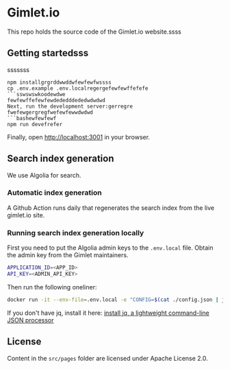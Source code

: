 # Gimlet.io

This repo holds the source code of the Gimlet.io website.ssss

## Getting startedsss
sssssss
```bashssss
npm installgrgrddwwddwfewfewfwssss
cp .env.example .env.localregergefewfewffefefe
```sswswswkoodewdwe
fewfewffefewfewdededddededwdwdwd
Next, run the development server:gerregre
fwefewgergregfwefewfewwdwdwd
```bashewfewfewf
npm run devefrefer
```

Finally, open [http://localhost:3001](http://localhost:3001) in your browser.

## Search index generation

We use Algolia for search.

### Automatic index generation

A Github Action runs daily that regenerates the search index from the live gimlet.io site.

### Running search index generation locally

First you need to put the Algolia admin keys to the `.env.local` file.
Obtain the admin key from the Gimlet maintainers.

```bash
APPLICATION_ID=<APP_ID>
API_KEY=<ADMIN_API_KEY>
```

Then run the following oneliner:

```bash
docker run -it --env-file=.env.local -e "CONFIG=$(cat ./config.json | jq -r tostring)" algolia/docsearch-scraper
```

If you don't have jq, install it here: [install jq, a lightweight command-line JSON processor](https://github.com/stedolan/jq/wiki/Installation)

## License

Content in the `src/pages` folder are licensed under Apache License 2.0.
